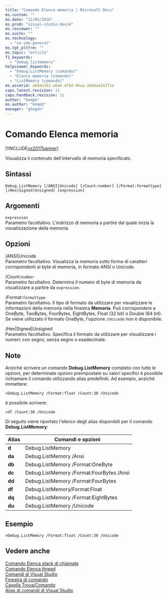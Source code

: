 ```yaml
---
title: "Comando Elenca memoria | Microsoft Docs"
ms.custom: ""
ms.date: "12/05/2016"
ms.prod: "visual-studio-dev14"
ms.reviewer: ""
ms.suite: ""
ms.technology: 
  - "vs-ide-general"
ms.tgt_pltfrm: ""
ms.topic: "article"
f1_keywords: 
  - "debug.listmemory"
helpviewer_keywords: 
  - "Debug.ListMemory (comando)"
  - "Elenca memoria (comando)"
  - "ListMemory (comando)"
ms.assetid: a84de361-a6a6-4f6d-96aa-a0d4a424371e
caps.latest.revision: 11
caps.handback.revision: 11
author: "kempb"
ms.author: "kempb"
manager: "ghogen"
---
```

# Comando Elenca memoria
[!INCLUDE[vs2017banner](../../code-quality/includes/vs2017banner.md)]

Visualizza il contenuto dell'intervallo di memoria specificato.  
  
## Sintassi  
  
```  
Debug.ListMemory [/ANSI|Unicode] [/Count:number] [/Format:formattype]  
[/Hex|Signed|Unsigned] [expression]  
```  
  
## Argomenti  
 `expression`  
 Parametro facoltativo.  L'indirizzo di memoria a partire dal quale inizia la visualizzazione della memoria.  
  
## Opzioni  
 \/ANSI&#124;Unicode  
 Parametro facoltativo.  Visualizza la memoria sotto forma di caratteri corrispondenti ai byte di memoria, in formato ANSI o Unicode.  
  
 \/Count:`number`  
 Parametro facoltativo.  Determina il numero di byte di memoria da visualizzare a partire da `expression`.  
  
 \/Format:`formattype`  
 Parametro facoltativo.  Il tipo di formato da utilizzare per visualizzare le informazioni della memoria nella finestra **Memoria**. Può corrispondere a OneByte, TwoBytes, FourBytes, EightBytes, Float \(32 bit\) o Double \(64 bit\).  Se viene utilizzato il formato OneByte, l'opzione `/Unicode` non è disponibile.  
  
 \/Hex&#124;Signed&#124;Unsigned  
 Parametro facoltativo.  Specifica il formato da utilizzare per visualizzare i numeri: con segno, senza segno o esadecimale.  
  
## Note  
 Anziché scrivere un comando **Debug.ListMemory** completo con tutte le opzioni, per determinate opzioni preimpostate su valori specifici è possibile richiamare il comando utilizzando alias predefiniti.  Ad esempio, anziché immettere:  
  
```  
>Debug.ListMemory /Format:float /Count:30 /Unicode  
```  
  
 è possibile scrivere:  
  
```  
>df /Count:30 /Unicode  
```  
  
 Di seguito viene riportato l'elenco degli alias disponibili per il comando **Debug.ListMemory**:  
  
|Alias|Comandi e opzioni|  
|-----------|-----------------------|  
|**d**|Debug.ListMemory|  
|**da**|Debug.ListMemory \/Ansi|  
|**db**|Debug.ListMemory \/Format:OneByte|  
|**dc**|Debug.ListMemory \/Format:FourBytes \/Ansi|  
|**dd**|Debug.ListMemory \/Format:FourBytes|  
|**df**|Debug.ListMemory\/Format:Float|  
|**dq**|Debug.ListMemory \/Format:EightBytes|  
|**du**|Debug.ListMemory \/Unicode|  
  
## Esempio  
  
```  
>Debug.ListMemory /Format:float /Count:30 /Unicode  
```  
  
## Vedere anche  
 [Comando Elenca stack di chiamate](../../ide/reference/list-call-stack-command.md)   
 [Comando Elenca thread](../../ide/reference/list-threads-command.md)   
 [Comandi di Visual Studio](../../ide/reference/visual-studio-commands.md)   
 [Finestra di comando](../../ide/reference/command-window.md)   
 [Casella Trova\/Comando](../../ide/find-command-box.md)   
 [Alias di comandi di Visual Studio](../../ide/reference/visual-studio-command-aliases.md)